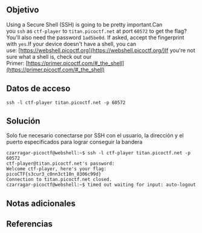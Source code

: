 ## Objetivo

Using a Secure Shell (SSH) is going to be pretty important.Can you `ssh` as `ctf-player` to `titan.picoctf.net` at port `60572` to get the flag?You'll also need the password `1ad5be0d`. If asked, accept the fingerprint with `yes`.If your device doesn't have a shell, you can use: [https://webshell.picoctf.org](https://webshell.picoctf.org/)If you're not sure what a shell is, check out our Primer: [https://primer.picoctf.com/#_the_shell](https://primer.picoctf.com/#_the_shell)

## Datos de acceso

```
ssh -l ctf-player titan.picoctf.net -p 60572
```
## Solución

Solo fue necesario conectarse por SSH con el usuario, la dirección y el puerto especificados para lograr conseguir la bandera

```
czarragar-picoctf@webshell:~$ ssh -l ctf-player titan.picoctf.net -p 60572
ctf-player@titan.picoctf.net's password: 
Welcome ctf-player, here's your flag: picoCTF{s3cur3_c0nn3ct10n_8306c99d}
Connection to titan.picoctf.net closed.
czarragar-picoctf@webshell:~$ timed out waiting for input: auto-logout
```
## Notas adicionales
## Referencias
